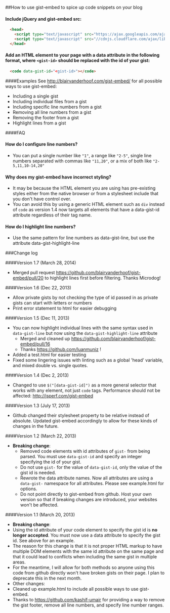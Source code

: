 ##How to use gist-embed to spice up code snippets on your blog

#### Include jQuery and gist-embed src:

```html
  <head>
    <script type="text/javascript" src="https://ajax.googleapis.com/ajax/libs/jquery/1.9.1/jquery.min.js"></script>
    <script type="text/javascript" src="//cdnjs.cloudflare.com/ajax/libs/gist-embed/1.7/gist-embed.min.js"></script>
  </head>
```

#### Add an HTML element to your page with a data attribute in the following format, where `<gist-id>` should be replaced with the id of your gist:

```html
  <code data-gist-id="<gist-id>"></code>
```

####Examples
See http://blairvanderhoof.com/gist-embed/ for all possible ways to use gist-embed:
* Including a single gist
* Including individual files from a gist
* Including specific line numbers from a gist
* Removing all line numbers from a gist
* Removing the footer from a gist
* Highlight lines from a gist

####FAQ
#### How do I configure line numbers?
* You can put a single number like `"1"`, a range like `"2-5"`, single line numbers separated with commas like `"11,20"`, or a mix of both like `"2-5,11,10-14,20"`

#### Why does my gist-embed have incorrect styling?
* It may be because the HTML element you are using has pre-existing styles either from the native browser or from a stylesheet include that you don't have control over.
* You can avoid this by using a generic HTML element such as `div` instead of `code` as version 1.4 now targets all elements that have a data-gist-id attribute regardless of their tag name.

#### How do I highlight line numbers?
* Use the same pattern for line numbers as data-gist-line, but use the attribute data-gist-highlight-line

###Change log

####Version 1.7 (March 28, 2014)
* Merged pull request https://github.com/blairvanderhoof/gist-embed/pull/20 to highlight lines first before filtering.  Thanks Microdog!

####Version 1.6 (Dec 22, 2013)
* Allow private gists by not checking the type of id passed in as private gists can start with letters or numbers
* Print error statement to html for easier debugging

####Version 1.5 (Dec 11, 2013)
* You can now highlight individual lines with the same syntax used in `data-gist-line` but now using the `data-gist-highlight-line` attribute
    * Merged and cleaned up https://github.com/blairvanderhoof/gist-embed/pull/16
    * Thanks https://github.com/luanmuniz !
* Added a test.html for easier testing
* Fixed some lingering issues with linting such as a global 'head' variable, and mixed double vs. single quotes.

####Version 1.4 (Dec 2, 2013)
* Changed to use `$("[data-gist-id]")` as a more general selector that works with any element, not just `code` tags. Performance should not be affected: http://jsperf.com/gist-embed

####Version 1.3 (July 17, 2013)
* Github changed their stylesheet property to be relative instead of absolute. Updated gist-embed accordingly to allow for these kinds of changes in the future.

####Version 1.2 (March 22, 2013)
* **Breaking change**:
  * Removed code elements with id attributes of `gist-` from being parsed.  You must use `data-gist-id` and specify an integer specifying the id of your gist.
  * Do not use `gist-` for the value of `data-gist-id`, only the value of the gist id is needed.
  * Rewrote the data attribute names.  Now all attributes are using a `data-gist-` namespace for all attributes. Please see example.html for options.
  * Do not point directly to gist-embed from github.  Host your own version so that if breaking changes are introduced, your websites won't be affected.

####Version 1.1 (March 20, 2013)
* **Breaking change**:
 * Using the id attribute of your code element to specify the gist id is **no longer accepted**.  You must now use a data attribute to specify the gist id.  See above for an example.
  * The reason for this change is that it is not proper HTML markup to have multiple DOM elements with the same id attribute on the same page and that it could lead to conflicts when including the same gist in multiple areas.
  * For the meantime, I will allow for both methods so anyone using this code from github directly won't have broken gists on their page.  I plan to deprecate this in the next month.
* Other changes:
 * Cleaned up example.html to include all possible ways to use gist-embed.
 * Thanks to https://github.com/kashif-umair for providing a way to remove the gist footer, remove all line numbers, and specify line number ranges.
